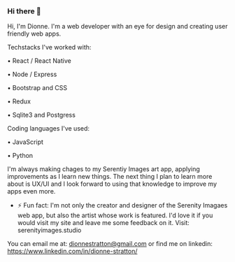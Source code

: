### Hi there 👋

Hi, I'm Dionne. I'm a web developer with an eye for design and creating user friendly web apps.


Techstacks I've worked with:

• React / React Native

• Node / Express

• Bootstrap and CSS

• Redux

• Sqlite3 and Postgress


Coding languages I've used:

• JavaScript

• Python


I'm always making chages to my Serentiy Images art app, applying improvements as I learn new things. The next thing I plan to learn more about is UX/UI and I look forward to using that knowledge to improve my apps even more. 

- ⚡ Fun fact: I'm not only the creator and designer of the Serenity Imagaes web app, but also the artist whose work is featured. I'd love it if you would visit my site and leave me some feedback on it. Visit: serenityimages.studio

You can email me at: dionnestratton@gmail.com or find me on linkedin: https://www.linkedin.com/in/dionne-stratton/
